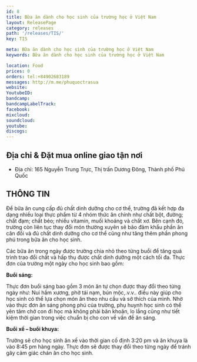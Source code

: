 ```yaml
---
id: 8
title: Bữa ăn dành cho học sinh của trường học ở Việt Nam
layout: ReleasePage
category: releases
path: '/releases/TIS/'
key: TIS

meta: Bữa ăn dành cho học sinh của trường học ở Việt Nam 
keywords: Bữa ăn dành cho học sinh của trường học ở Việt Nam 

location: Food
prices: 0
orders: tel:+84902683189
messages: http://m.me/phuquoctrasua
website: 
YoutubeID: 
bandcamp: 
bandcampLabelTrack: 
facebook: 
mixcloud: 
soundcloud: 
youtube: 
discogs: 
---
```


## Địa chỉ & Đặt mua online giao tận nơi

- Địa chỉ:  165 Nguyễn Trung Trực, Thị trấn Dương Đông, Thành phố Phú Quốc


## THÔNG TIN

Để bữa ăn cung cấp đủ chất dinh dưỡng cho cơ thể, trường đã kết hợp đa dạng nhiều loại thực phẩm từ 4 nhóm thức ăn chính như chất bột, đường; chất đạm; chất béo; nhiều vitamin, muối khoáng và chất xơ. Bên cạnh đó, trường còn liên tục thay đổi món thường xuyên sẽ bảo đảm khẩu phần ăn cân đối và đủ chất dinh dưỡng cho cơ thể cũng như tăng thêm phần phong phú trong bữa ăn cho học sinh.

Các bữa ăn trong ngày được trường chia nhỏ theo từng buổi để tăng quá trình trao đổi chất và hấp thụ được chất dinh dưỡng một cách tối đa. Thực đơn của trường một ngày cho học sinh bao gồm:

**Buổi sáng:**

Thực đơn buổi sáng bao gồm 3 món ăn tự chọn được thay đổi theo từng ngày như: Nui hầm xương, phở tái nạm, bún mộc,.v.v.. điều này giúp cho học sinh có thể lựa chọn món ăn theo nhu cầu và sở thích của mình. Nhờ vào thực đơn ăn sáng phong phú của trường, phụ huynh học sinh có thể yên tâm chở con đi học mà không phải băn khoăn, lo lắng cũng như tiết kiệm thời gian trong việc chuẩn bị cho con về vấn đề ăn sáng.

**Buổi xế – buổi khuya:**

Trường sẽ cho học sinh ăn xế vào thời gian cố định 3:20 pm và ăn khuya là vào 8:45 pm hàng ngày. Thực đơn sẽ được thay đổi theo từng ngày để tránh gây cảm giác chán ăn cho học sinh.






